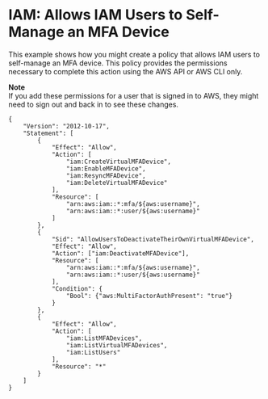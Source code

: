 # IAM: Allows IAM Users to Self\-Manage an MFA Device<a name="reference_policies_examples_iam_mfa-selfmanage"></a>

This example shows how you might create a policy that allows IAM users to self\-manage an MFA device\. This policy provides the permissions necessary to complete this action using the AWS API or AWS CLI only\.

**Note**  
If you add these permissions for a user that is signed in to AWS, they might need to sign out and back in to see these changes\.

```
{
    "Version": "2012-10-17",
    "Statement": [
        {
            "Effect": "Allow",
            "Action": [
                "iam:CreateVirtualMFADevice",
                "iam:EnableMFADevice",
                "iam:ResyncMFADevice",
                "iam:DeleteVirtualMFADevice"
            ],
            "Resource": [
                "arn:aws:iam::*:mfa/${aws:username}",
                "arn:aws:iam::*:user/${aws:username}"
            ]
        },
        {
            "Sid": "AllowUsersToDeactivateTheirOwnVirtualMFADevice",
            "Effect": "Allow",
            "Action": ["iam:DeactivateMFADevice"],
            "Resource": [
                "arn:aws:iam::*:mfa/${aws:username}",
                "arn:aws:iam::*:user/${aws:username}"
            ],
            "Condition": {
                "Bool": {"aws:MultiFactorAuthPresent": "true"}
            }
        },
        {
            "Effect": "Allow",
            "Action": [
                "iam:ListMFADevices",
                "iam:ListVirtualMFADevices",
                "iam:ListUsers"
            ],
            "Resource": "*"
        }
    ]
}
```